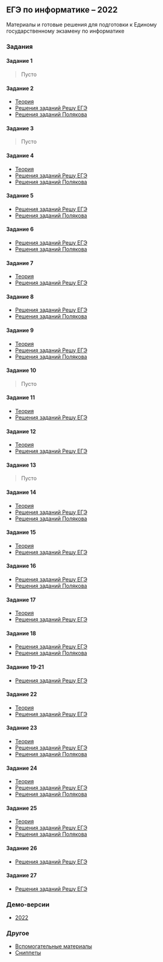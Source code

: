 ## ЕГЭ по информатике – 2022
Материалы и готовые решения для подготовки к Единому государственному экзамену по информатике

### Задания

#### Задание 1
> Пусто

#### Задание 2
* [Теория](02/theory.md)
* [Решения заданий Решу ЕГЭ](02/sdamgia)
* [Решения заданий Полякова](02/kpolyakov)

#### Задание 3
> Пусто

#### Задание 4
* [Теория](04/theory.md)
* [Решения заданий Решу ЕГЭ](04/sdamgia)
* [Решения заданий Полякова](04/kpolyakov)

#### Задание 5
* [Решения заданий Решу ЕГЭ](05/sdamgia)
* [Решения заданий Полякова](05/kpolyakov)

#### Задание 6
* [Решения заданий Решу ЕГЭ](06/sdamgia)
* [Решения заданий Полякова](06/kpolyakov)

#### Задание 7
* [Теория](07/theory.md)
* [Решения заданий Решу ЕГЭ](07/sdamgia)

#### Задание 8
* [Решения заданий Решу ЕГЭ](08/sdamgia)
* [Решения заданий Полякова](08/kpolyakov)


#### Задание 9
* [Теория](09/theory.md)
* [Решения заданий Решу ЕГЭ](09/sdamgia)
* [Решения заданий Полякова](09/kpolyakov)

#### Задание 10
> Пусто

#### Задание 11
* [Теория](11/theory.md)
* [Решения заданий Решу ЕГЭ](11/sdamgia)

#### Задание 12
* [Теория](12/theory.md)
* [Решения заданий Решу ЕГЭ](12/sdamgia)

#### Задание 13
> Пусто

#### Задание 14
* [Теория](14/theory.md)
* [Решения заданий Решу ЕГЭ](14/sdamgia)
* [Решения заданий Полякова](14/kpolyakov)

#### Задание 15
* [Теория](15/theory.md)
* [Решения заданий Решу ЕГЭ](15/sdamgia)

#### Задание 16
* [Решения заданий Решу ЕГЭ](16/sdamgia)
* [Решения заданий Полякова](16/kpolyakov)

#### Задание 17
* [Теория](17/theory.md)
* [Решения заданий Решу ЕГЭ](17/sdamgia)

#### Задание 18
* [Решения заданий Решу ЕГЭ](18/sdamgia)
* [Решения заданий Полякова](18/kpolyakov)

#### Задание 19-21
* [Решения заданий Решу ЕГЭ](19-21)

#### Задание 22
* [Теория](22/theory.md)
* [Решения заданий Решу ЕГЭ](22/sdamgia)

#### Задание 23
* [Теория](23/theory.md)
* [Решения заданий Решу ЕГЭ](23/sdamgia)
* [Решения заданий Полякова](23/kpolyakov)

#### Задание 24
* [Теория](24/theory.md)
* [Решения заданий Решу ЕГЭ](24/sdamgia)
* [Решения заданий Полякова](24/kpolyakov)

#### Задание 25
* [Теория](25/theory.md)
* [Решения заданий Решу ЕГЭ](25/sdamgia)
* [Решения заданий Полякова](25/kpolyakov)


#### Задание 26
* [Решения заданий Решу ЕГЭ](26/sdamgia)

#### Задание 27
* [Решения заданий Решу ЕГЭ](26/sdamgia)

### Демо-версии
* [2022](demo/demo2022)

### Другое
* [Вспомогательные материалы](Материалы/_main.md)
* [Сниппеты](snippets)

